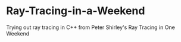 # Ray-Tracing-in-a-Weekend
Trying out ray tracing in C++ from Peter Shirley's Ray Tracing in One Weekend 
